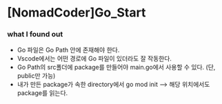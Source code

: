 # [NomadCoder]Go_Start
### what I found out
- Go 파일은 Go Path 안에 존재해야 한다.
- Vscode에서는 어떤 경로에 Go 파일이 있더라도 잘 작동한다.
- Go Path의 src폴더에 package를 만들어야 main.go에서 사용할 수 있다. (단, public만 가능)
- 내가 만든 package가 속한 directory에서 go mod init --> 해당 위치에서도 package를 읽는다.
